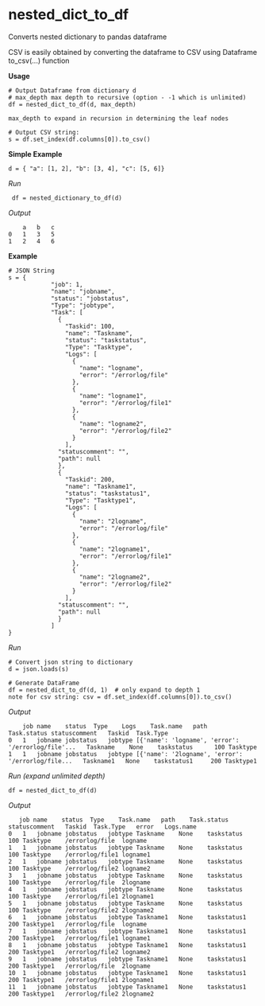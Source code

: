 # nested_dict_to_df
Converts nested dictionary to pandas dataframe

CSV is easily obtained by converting the dataframe to CSV using Dataframe to_csv(...) function

**Usage**

    # Output Dataframe from dictionary d
    # max_depth max depth to recursive (option - -1 which is unlimited)
    df = nested_dict_to_df(d, max_depth)

    max_depth to expand in recursion in determining the leaf nodes
    
    # Output CSV string:
    s = df.set_index(df.columns[0]).to_csv()

**Simple Example**

 ```d = { "a": [1, 2], "b": [3, 4], "c": [5, 6]}```

*Run*

     df = nested_dictionary_to_df(d)
     
*Output*

```
	a	b	c
0	1	3	5
1	2	4	6
```

**Example**

```
# JSON String
s = {
            "job": 1,
            "name": "jobname",
            "status": "jobstatus",
            "Type": "jobtype",
            "Task": [
              {
                "Taskid": 100,
                "name": "Taskname",
                "status": "taskstatus",
                "Type": "Tasktype",
                "Logs": [
                  {
                    "name": "logname",
                    "error": "/errorlog/file"
                  },
                  {
                    "name": "logname1",
                    "error": "/errorlog/file1"
                  },
                  {
                    "name": "logname2",
                    "error": "/errorlog/file2"
                  }
                ],
              "statuscomment": "",
              "path": null
              },
              {
                "Taskid": 200,
                "name": "Taskname1",
                "status": "taskstatus1",
                "Type": "Tasktype1",
                "Logs": [
                  {
                    "name": "2logname",
                    "error": "/errorlog/file"
                  },
                  {
                    "name": "2logname1",
                    "error": "/errorlog/file1"
                  },
                  {
                    "name": "2logname2",
                    "error": "/errorlog/file2"
                  }
                ],
              "statuscomment": "",
              "path": null                
              }              
            ]
}
```

*Run*

    # Convert json string to dictionary
    d = json.loads(s)
    
    # Generate DataFrame
    df = nested_dict_to_df(d, 1)  # only expand to depth 1
    note for csv string: csv = df.set_index(df.columns[0]).to_csv()
    
*Output*

```
	job	name	status	Type	Logs	Task.name	path	Task.status	statuscomment	Taskid	Task.Type
0	1	jobname	jobstatus	jobtype	[{'name': 'logname', 'error': '/errorlog/file'...	Taskname	None	taskstatus		100	Tasktype
1	1	jobname	jobstatus	jobtype	[{'name': '2logname', 'error': '/errorlog/file...	Taskname1	None	taskstatus1		200	Tasktype1
```

*Run (expand unlimited depth)*

    df = nested_dict_to_df(d)
    
 *Output*
 
 ```
	job	name	status	Type	Task.name	path	Task.status	statuscomment	Taskid	Task.Type	error	Logs.name
0	1	jobname	jobstatus	jobtype	Taskname	None	taskstatus		100	Tasktype	/errorlog/file	logname
1	1	jobname	jobstatus	jobtype	Taskname	None	taskstatus		100	Tasktype	/errorlog/file1	logname1
2	1	jobname	jobstatus	jobtype	Taskname	None	taskstatus		100	Tasktype	/errorlog/file2	logname2
3	1	jobname	jobstatus	jobtype	Taskname	None	taskstatus		100	Tasktype	/errorlog/file	2logname
4	1	jobname	jobstatus	jobtype	Taskname	None	taskstatus		100	Tasktype	/errorlog/file1	2logname1
5	1	jobname	jobstatus	jobtype	Taskname	None	taskstatus		100	Tasktype	/errorlog/file2	2logname2
6	1	jobname	jobstatus	jobtype	Taskname1	None	taskstatus1		200	Tasktype1	/errorlog/file	logname
7	1	jobname	jobstatus	jobtype	Taskname1	None	taskstatus1		200	Tasktype1	/errorlog/file1	logname1
8	1	jobname	jobstatus	jobtype	Taskname1	None	taskstatus1		200	Tasktype1	/errorlog/file2	logname2
9	1	jobname	jobstatus	jobtype	Taskname1	None	taskstatus1		200	Tasktype1	/errorlog/file	2logname
10	1	jobname	jobstatus	jobtype	Taskname1	None	taskstatus1		200	Tasktype1	/errorlog/file1	2logname1
11	1	jobname	jobstatus	jobtype	Taskname1	None	taskstatus1		200	Tasktype1	/errorlog/file2	2logname2
```
